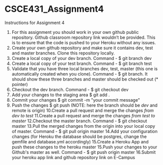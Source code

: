 # CSCE431_Assignment4

Instructions for Assignment 4
1. For this assignment you should work in your own github public repository. Github classroom repository link wouldn’t be provided. This is to ensure that the code is pushed to your Heroku without any issues.
2. Create your own github repository and make sure it contains dev, test and master branches. Clone this repository locally.
3. Create a local copy of your dev branch. Command - $ git branch dev
4. Create a local copy of your test branch. Command - $ git branch test
5. Validate that you have three local branches dev, test, master (this one is automatically created when you clone). Command - $ git branch. It should show these three branches and master should be checked out (* pointer)
6. Checkout the dev branch. Command - $ git checkout dev
7. Add your changes to the staging area $ git add .
8. Commit your changes $ git commit -m "your commit message"
9. Push the changes $ git push <remote> <branch> (NOTE: here the branch should be *dev* and remote is origin)
10.Create a pull request and merge the changes *from dev to test*
11.Create a pull request and merge the changes *from test to master* 
12.Checkout the master branch. Command - $ git checkout master
13.Pull the merged changes from the origin into your local copy of master. Command - $ git pull origin master
14.Add your configuration changes (for Heroku the database should be postgres, change the gemfile and database.yml accordingly)
15.Create a Heroku App and push these changes to the heroku master
15.Push your changes to your Github's master as well. Command - $ git push origin master
16.Submit your heroku app link and github repository link on E-Campus 
